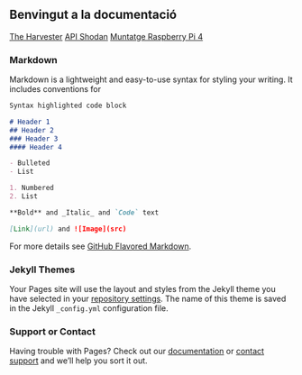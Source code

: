 ## Benvingut a la documentació

[The Harvester](https://2asix-2021-22.github.io/ProjecteJSD/theHarvester)
[API Shodan](https://2asix-2021-22.github.io/ProjecteJSD/apishodan)
[Muntatge Raspberry Pi 4](https://2asix-2021-22.github.io/ProjecteJSD/muntatgeraspberrypi)

### Markdown

Markdown is a lightweight and easy-to-use syntax for styling your writing. It includes conventions for

```markdown
Syntax highlighted code block

# Header 1
## Header 2
### Header 3
#### Header 4

- Bulleted
- List

1. Numbered
2. List

**Bold** and _Italic_ and `Code` text

[Link](url) and ![Image](src)
```

For more details see [GitHub Flavored Markdown](https://guides.github.com/features/mastering-markdown/).

### Jekyll Themes

Your Pages site will use the layout and styles from the Jekyll theme you have selected in your [repository settings](https://github.com/2ASIX-2021-22/ProjecteJSD/settings/pages). The name of this theme is saved in the Jekyll `_config.yml` configuration file.

### Support or Contact

Having trouble with Pages? Check out our [documentation](https://docs.github.com/categories/github-pages-basics/) or [contact support](https://support.github.com/contact) and we’ll help you sort it out.
